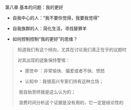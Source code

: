 第八章  基本的问题：我的更好

- 自我中心的人：“我不要你觉得，我要我觉得”

- 自我族群的人：简化生活，寻找替罪羊

- 如何控制控制“我的更好”的思维？

> 知道我们有这个倾向，尤其在讨论我们真正在乎的议题时
>
> 对其出现的迹象保持警惕：
>
> - 感觉中 ：非常愉快、偏爱或者不快、愤怒
>
> - 认知中：我很高兴专家们持有这种立场；
>
> ​                我自始至终就是这么认为的；
>
> ​                浪费时间分析这个证据是没有用的，它一定是结论性的







